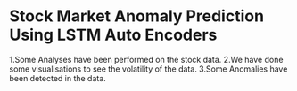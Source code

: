 # Stock Market Anomaly Prediction Using LSTM Auto Encoders
1.Some Analyses have been performed on the stock data.
2.We have done some visualisations to see the volatility of the data.
3.Some Anomalies have been detected in the data.
